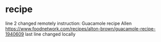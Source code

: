 # recipe
line 2 changed remotely
instruction: Guacamole recipe
Allen https://www.foodnetwork.com/recipes/alton-brown/guacamole-recipe-1940609
last line changed locally
